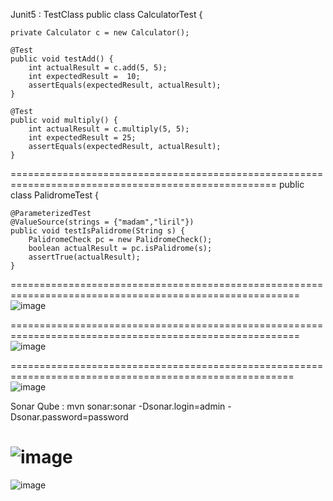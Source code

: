 Junit5 : TestClass
public class CalculatorTest {
	
	private Calculator c = new Calculator();
	
	@Test
	public void testAdd() {
		int actualResult = c.add(5, 5);
		int expectedResult =  10;
		assertEquals(expectedResult, actualResult);
	}
	
	@Test
	public void multiply() {
		int actualResult = c.multiply(5, 5);
		int expectedResult = 25;
		assertEquals(expectedResult, actualResult);
	}


====================================================================================================
public class PalidromeTest {
	
	@ParameterizedTest
	@ValueSource(strings = {"madam","liril"})
	public void testIsPalidrome(String s) {
	    PalidromeCheck pc = new PalidromeCheck();
		boolean actualResult = pc.isPalidrome(s);
		assertTrue(actualResult);
	}


========================================================================================================
![image](https://github.com/user-attachments/assets/1938214e-a77b-4837-967f-82c485468b4a)

========================================================================================================
![image](https://github.com/user-attachments/assets/ba079c05-a695-486e-993a-dccb1677e64f)

=======================================================================================================
![image](https://github.com/user-attachments/assets/1b2feefd-0f29-4ee1-885c-7f91c68cdd11)

Sonar Qube  :  mvn sonar:sonar -Dsonar.login=admin -Dsonar.password=password

![image](https://github.com/user-attachments/assets/27702628-6a6d-472f-ad42-435ebce8830e)
==========================================================================================

![image](https://github.com/user-attachments/assets/47bf6399-a54a-4e46-a580-2a3ac3fdc981)









